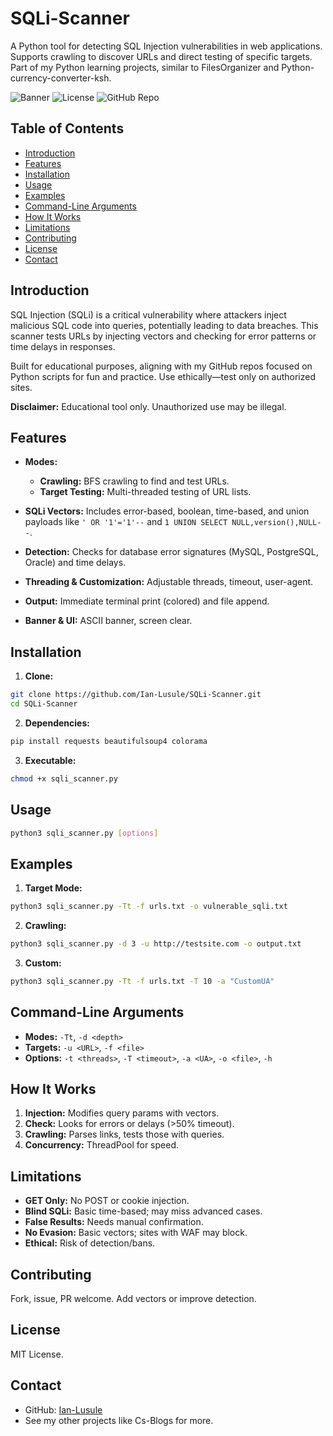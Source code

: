 # SQLi-Scanner

A Python tool for detecting SQL Injection vulnerabilities in web applications. Supports crawling to discover URLs and direct testing of specific targets. Part of my Python learning projects, similar to FilesOrganizer and Python-currency-converter-ksh.

![Banner](https://img.shields.io/badge/Python-3.6%2B-blue) ![License](https://img.shields.io/badge/License-MIT-green) ![GitHub Repo](https://img.shields.io/badge/GitHub-Ian--Lusule-orange)

## Table of Contents
- [Introduction](#introduction)
- [Features](#features)
- [Installation](#installation)
- [Usage](#usage)
- [Examples](#examples)
- [Command-Line Arguments](#command-line-arguments)
- [How It Works](#how-it-works)
- [Limitations](#limitations)
- [Contributing](#contributing)
- [License](#license)
- [Contact](#contact)

## Introduction

SQL Injection (SQLi) is a critical vulnerability where attackers inject malicious SQL code into queries, potentially leading to data breaches. This scanner tests URLs by injecting vectors and checking for error patterns or time delays in responses.

Built for educational purposes, aligning with my GitHub repos focused on Python scripts for fun and practice. Use ethically—test only on authorized sites.

**Disclaimer:** Educational tool only. Unauthorized use may be illegal.

## Features

- **Modes:**
  - **Crawling:** BFS crawling to find and test URLs.
  - **Target Testing:** Multi-threaded testing of URL lists.

- **SQLi Vectors:** Includes error-based, boolean, time-based, and union payloads like `' OR '1'='1'--` and `1 UNION SELECT NULL,version(),NULL--`.

- **Detection:** Checks for database error signatures (MySQL, PostgreSQL, Oracle) and time delays.
- **Threading & Customization:** Adjustable threads, timeout, user-agent.
- **Output:** Immediate terminal print (colored) and file append.
- **Banner & UI:** ASCII banner, screen clear.

## Installation

1. **Clone:**
```bash
git clone https://github.com/Ian-Lusule/SQLi-Scanner.git
cd SQLi-Scanner
```

2. **Dependencies:**
```bash
pip install requests beautifulsoup4 colorama
```

3. **Executable:**
```bash
chmod +x sqli_scanner.py
```

## Usage
```bash
python3 sqli_scanner.py [options]
```

## Examples

1. **Target Mode:**
```bash
python3 sqli_scanner.py -Tt -f urls.txt -o vulnerable_sqli.txt
```

2. **Crawling:**
```bash
python3 sqli_scanner.py -d 3 -u http://testsite.com -o output.txt
```

3. **Custom:**
```bash
python3 sqli_scanner.py -Tt -f urls.txt -T 10 -a "CustomUA"
```

## Command-Line Arguments

- **Modes:** `-Tt`, `-d <depth>`
- **Targets:** `-u <URL>`, `-f <file>`
- **Options:** `-t <threads>`, `-T <timeout>`, `-a <UA>`, `-o <file>`, `-h`

## How It Works

1. **Injection:** Modifies query params with vectors.
2. **Check:** Looks for errors or delays (>50% timeout).
3. **Crawling:** Parses links, tests those with queries.
4. **Concurrency:** ThreadPool for speed.

## Limitations

- **GET Only:** No POST or cookie injection.
- **Blind SQLi:** Basic time-based; may miss advanced cases.
- **False Results:** Needs manual confirmation.
- **No Evasion:** Basic vectors; sites with WAF may block.
- **Ethical:** Risk of detection/bans.

## Contributing

Fork, issue, PR welcome. Add vectors or improve detection.

## License

MIT License.

## Contact

- GitHub: [Ian-Lusule](https://github.com/Ian-Lusule)
- See my other projects like Cs-Blogs for more.
